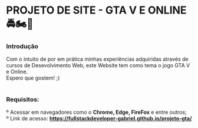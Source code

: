 # PROJETO DE SITE - GTA V E ONLINE 🚔🏍🚁

<h3>Introdução</h3> 
Com o intuito de por em prática minhas experiências adquiridas através de cursos de Desevolvimento Web, este Website tem como tema o jogo GTA V e Online. <br>
Espero que gostem! ;)

# <h3>Requisitos: <br>
º Acessar em navegadores como o <strong>Chrome, Edge, FireFox</strong> e entre outros; <br>
º Link de acesso: <strong>https://fullstackdeveloper-gabriel.github.io/projeto-gta/</strong>
</h3>
